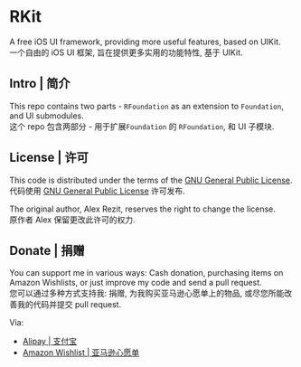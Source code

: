 # RKit

A free iOS UI framework, providing more useful features, based on UIKit.  
一个自由的 iOS UI 框架, 旨在提供更多实用的功能特性, 基于 UIKit.

## Intro | 简介

This repo contains two parts - `RFoundation` as an extension to `Foundation`, and UI submodules.  
这个 repo 包含两部分 - 用于扩展`Foundation` 的 `RFoundation`, 和 UI 子模块.

## License | 许可

This code is distributed under the terms of the [GNU General Public License](http://www.gnu.org/licenses/gpl.html).  
代码使用 [GNU General Public License](http://www.gnu.org/licenses/gpl.html) 许可发布.

The original author, Alex Rezit, reserves the right to change the license.  
原作者 Alex 保留更改此许可的权力.

## Donate | 捐赠

You can support me in various ways: Cash donation, purchasing items on Amazon Wishlists, or just improve my code and send a pull request.  
您可以通过多种方式支持我: 捐赠, 为我购买亚马逊心愿单上的物品, 或尽您所能改善我的代码并提交 pull request.

Via:
* [Alipay | 支付宝](https://me.alipay.com/alexrezit)
* [Amazon Wishlist | 亚马逊心愿单](http://www.amazon.cn/wishlist/P8YMPIX8QFTN/)

